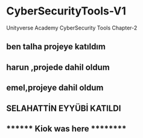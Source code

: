# CyberSecurityTools-V1
Unityverse Academy CyberSecurity Tools Chapter-2

## ben talha projeye katıldım
## harun ,projede dahil oldum
## emel,projeye dahil oldum
## SELAHATTİN EYYÜBİ KATILDI
## ****** Kiok was here ********